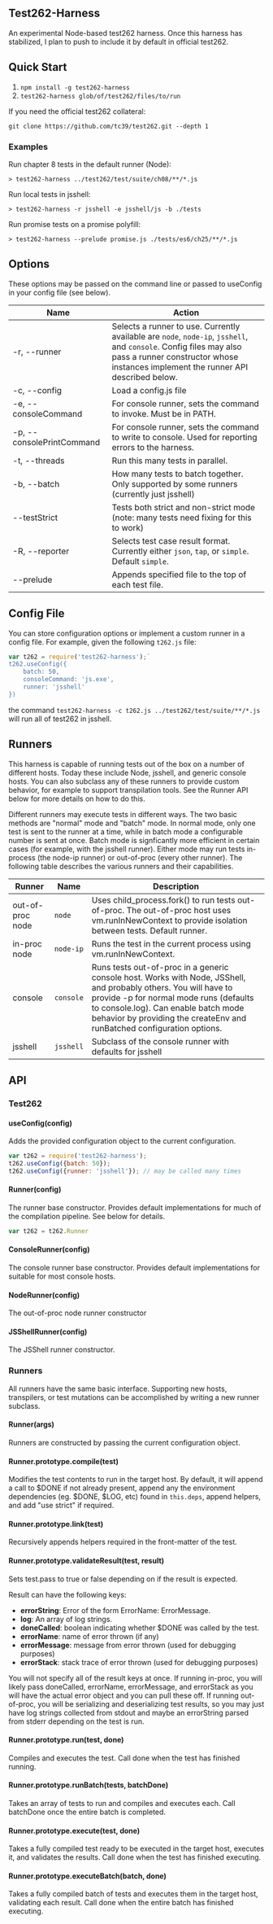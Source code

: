 ## Test262-Harness
An experimental Node-based test262 harness. Once this harness has stabilized, I plan to push to include it by default in official test262.

## Quick Start
1. `npm install -g test262-harness`
2. `test262-harness glob/of/test262/files/to/run`

If you need the official test262 collateral:

`git clone https://github.com/tc39/test262.git --depth 1`

### Examples
Run chapter 8 tests in the default runner (Node):

`> test262-harness ../test262/test/suite/ch08/**/*.js`

Run local tests in jsshell:

`> test262-harness -r jsshell -e jsshell/js -b ./tests`

Run promise tests on a promise polyfill:

`> test262-harness --prelude promise.js ./tests/es6/ch25/**/*.js`


## Options
These options may be passed on the command line or passed to useConfig in your config file (see below).

| Name    | Action      |
|------------|---------------|
| -r, --runner | Selects a runner to use. Currently available are `node`, `node-ip`, `jsshell`, and `console`. Config files may also pass a runner constructor whose instances implement the runner API described below.
| -c, --config | Load a config.js file
| -e, --consoleCommand | For console runner, sets the command to invoke. Must be in PATH.
| -p, --consolePrintCommand | For console runner, sets the command to write to console. Used for reporting errors to the harness.
| -t, --threads | Run this many tests in parallel.
| -b, --batch | How many tests to batch together. Only supported by some runners (currently just jsshell)
| --testStrict | Tests both strict and non-strict mode (note: many tests need fixing for this to work)
| -R, --reporter | Selects test case result format. Currently either `json`, `tap`, or `simple`. Default `simple`.
| --prelude | Appends specified file to the top of each test file.


## Config File
You can store configuration options or implement a custom runner in a config file. For example, given the following `t262.js` file:

```javascript
var t262 = require('test262-harness');`
t262.useConfig({
    batch: 50,
    consoleCommand: 'js.exe',
    runner: 'jsshell'
})
```

the command `test262-harness -c t262.js ../test262/test/suite/**/*.js` will run all of test262 in jsshell.

## Runners
This harness is capable of running tests out of the box on a number of different hosts. Today these include Node, jsshell, and generic console hosts. You can also subclass any of these runners to provide custom behavior, for example to support transpilation tools. See the Runner API below for more details on how to do this.

Different runners may execute tests in different ways. The two basic methods are "normal" mode and "batch" mode. In normal mode, only one test is sent to the runner at a time, while in batch mode a configurable number is sent at once. Batch mode is signficantly more efficient in certain cases (for example, with the jsshell runner).  Either mode may run tests in-process (the node-ip runner) or out-of-proc (every other runner). The following table describes the various runners and their capabilities.

| Runner | Name | Description |
|--------|------|-------------|
| out-of-proc node | `node` | Uses child\_process.fork() to run tests out-of-proc. The out-of-proc host uses vm.runInNewContext to provide isolation between tests. Default runner.
| in-proc node | `node-ip` | Runs the test in the current process using vm.runInNewContext.
| console | `console` | Runs tests out-of-proc in a generic console host. Works with Node, JSShell, and probably others. You will have to provide -p for normal mode runs (defaults to console.log). Can enable batch mode behavior by providing the createEnv and runBatched configuration options.
| jsshell | `jsshell` | Subclass of the console runner with defaults for jsshell

## API

### Test262

#### useConfig(config)
Adds the provided configuration object to the current configuration.

```js
var t262 = require('test262-harness');
t262.useConfig({batch: 50});
t262.useConfig({runner: 'jsshell'}); // may be called many times
```

#### Runner(config)
The runner base constructor. Provides default implementations for much of the compilation pipeline. See below for details.

```js
var t262 = t262.Runner
```

#### ConsoleRunner(config)
The console runner base constructor. Provides default implementations for suitable for most console hosts.

#### NodeRunner(config)
The out-of-proc node runner constructor

#### JSShellRunner(config)

The JSShell runner constructor.

### Runners
All runners have the same basic interface. Supporting new hosts, transpilers, or test mutations can be accomplished by writing a new runner subclass.

#### Runner(args)
Runners are constructed by passing the current configuration object.

#### Runner.prototype.compile(test)
Modifies the test contents to run in the target host. By default, it will append a call to $DONE if not already present, append any the environment dependencies (eg. $DONE, $LOG, etc) found in `this.deps`, append helpers, and add "use strict" if required.

#### Runner.prototype.link(test)
Recursively appends helpers required in the front-matter of the test.

#### Runner.prototype.validateResult(test, result)
Sets test.pass to true or false depending on if the result is expected.

Result can have the following keys:
* **errorString**: Error of the form ErrorName: ErrorMessage.
* **log**: An array of log strings.
* **doneCalled**: boolean indicating whether $DONE was called by the test.
* **errorName**: name of error thrown (if any)
* **errorMessage**: message from error thrown (used for debugging purposes)
* **errorStack**: stack trace of error thrown (used for debugging purposes)

You will not specify all of the result keys at once. If running in-proc, you will likely pass doneCalled, errorName, errorMessage, and errorStack as you will have the actual error object and you can pull these off. If running out-of-proc, you will be serializing and deserializing test results, so you may just have log strings collected from stdout and maybe an errorString parsed from stderr depending on the test is run.

#### Runner.prototype.run(test, done)
Compiles and executes the test. Call done when the test has finished running.

#### Runner.prototype.runBatch(tests, batchDone)
Takes an array of tests to run and compiles and executes each. Call batchDone once the entire batch is completed.

#### Runner.prototype.execute(test, done)
Takes a fully compiled test ready to be executed in the target host, executes it, and validates the results. Call done when the test has finished executing.

#### Runner.prototype.executeBatch(batch, done)
Takes a fully compiled batch of tests and executes them in the target host, validating each result. Call done when the entire batch has finished executing.
